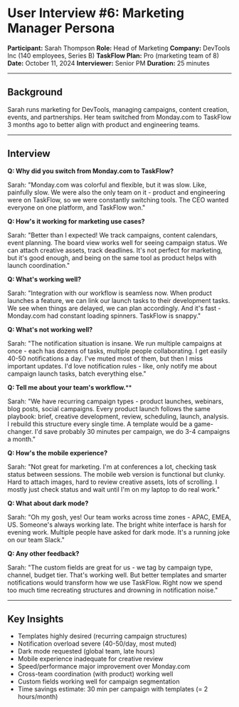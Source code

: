# User Interview #6: Marketing Manager Persona

**Participant:** Sarah Thompson
**Role:** Head of Marketing
**Company:** DevTools Inc (140 employees, Series B)
**TaskFlow Plan:** Pro (marketing team of 8)
**Date:** October 11, 2024
**Interviewer:** Senior PM
**Duration:** 25 minutes

---

## Background

Sarah runs marketing for DevTools, managing campaigns, content creation, events, and partnerships. Her team switched from Monday.com to TaskFlow 3 months ago to better align with product and engineering teams.

---

## Interview

**Q: Why did you switch from Monday.com to TaskFlow?**

Sarah: "Monday.com was colorful and flexible, but it was slow. Like, painfully slow. We were also the only team on it - product and engineering were on TaskFlow, so we were constantly switching tools. The CEO wanted everyone on one platform, and TaskFlow won."

**Q: How's it working for marketing use cases?**

Sarah: "Better than I expected! We track campaigns, content calendars, event planning. The board view works well for seeing campaign status. We can attach creative assets, track deadlines. It's not perfect for marketing, but it's good enough, and being on the same tool as product helps with launch coordination."

**Q: What's working well?**

Sarah: "Integration with our workflow is seamless now. When product launches a feature, we can link our launch tasks to their development tasks. We see when things are delayed, we can plan accordingly. And it's fast - Monday.com had constant loading spinners. TaskFlow is snappy."

**Q: What's not working well?**

Sarah: "The notification situation is insane. We run multiple campaigns at once - each has dozens of tasks, multiple people collaborating. I get easily 40-50 notifications a day. I've muted most of them, but then I miss important updates. I'd love notification rules - like, only notify me about campaign launch tasks, batch everything else."

**Q: Tell me about your team's workflow.****

Sarah: "We have recurring campaign types - product launches, webinars, blog posts, social campaigns. Every product launch follows the same playbook: brief, creative development, review, scheduling, launch, analysis. I rebuild this structure every single time. A template would be a game-changer. I'd save probably 30 minutes per campaign, we do 3-4 campaigns a month."

**Q: How's the mobile experience?**

Sarah: "Not great for marketing. I'm at conferences a lot, checking task status between sessions. The mobile web version is functional but clunky. Hard to attach images, hard to review creative assets, lots of scrolling. I mostly just check status and wait until I'm on my laptop to do real work."

**Q: What about dark mode?**

Sarah: "Oh my gosh, yes! Our team works across time zones - APAC, EMEA, US. Someone's always working late. The bright white interface is harsh for evening work. Multiple people have asked for dark mode. It's a running joke on our team Slack."

**Q: Any other feedback?**

Sarah: "The custom fields are great for us - we tag by campaign type, channel, budget tier. That's working well. But better templates and smarter notifications would transform how we use TaskFlow. Right now we spend too much time recreating structures and drowning in notification noise."

---

## Key Insights
- Templates highly desired (recurring campaign structures)
- Notification overload severe (40-50/day, most muted)
- Dark mode requested (global team, late hours)
- Mobile experience inadequate for creative review
- Speed/performance major improvement over Monday.com
- Cross-team coordination (with product) working well
- Custom fields working well for campaign segmentation
- Time savings estimate: 30 min per campaign with templates (= 2 hours/month)

